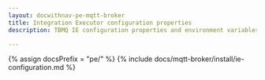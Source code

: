 ```yaml
---
layout: docwithnav-pe-mqtt-broker
title: Integration Executor configuration properties
description: TBMQ IE configuration properties and environment variables

---
```


{% assign docsPrefix = "pe/" %}
{% include docs/mqtt-broker/install/ie-configuration.md %}